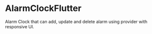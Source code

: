 # AlarmClockFlutter
Alarm Clock that can add, update and delete alarm using provider with responsive UI.
